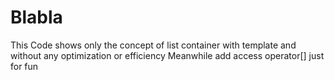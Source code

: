 # Blabla
This Code shows only the concept of list container
with template and without any optimization or efficiency
Meanwhile add access operator[] just for fun
